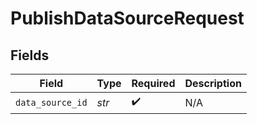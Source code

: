 # PublishDataSourceRequest


## Fields

| Field              | Type               | Required           | Description        |
| ------------------ | ------------------ | ------------------ | ------------------ |
| `data_source_id`   | *str*              | :heavy_check_mark: | N/A                |